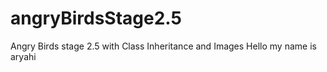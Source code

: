 # angryBirdsStage2.5
Angry Birds stage 2.5 with Class Inheritance and Images
Hello my name is aryahi